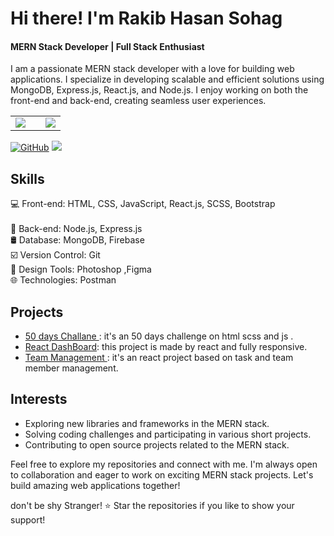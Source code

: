 # Hi there! I'm Rakib Hasan Sohag
#### MERN Stack Developer | Full Stack Enthusiast

<!--  a brief introduction about yourself -->
I am a passionate MERN stack developer with a love for building web applications. I specialize in developing scalable and efficient solutions using MongoDB, Express.js, React.js, and Node.js. I enjoy working on both the front-end and back-end, creating seamless user experiences.

<div align="center">
<table>
  <tr>
    <td width="60%" valign="top">
      <a href="https://github.com/anuraghazra/github-readme-stats">
        <img align="center" src="https://github-readme-stats.vercel.app/api?username=devoloper-rakib&theme=github_dark&show_icons=true&hide_border=true" />
      </a>
    </td>
    <td width="40%" height="100%" valign="top">
      <a href="https://github.com/anuraghazra/github-readme-stats">
        <img align="center" src="https://github-readme-stats.vercel.app/api/top-langs/?username=devoloper-rakib&layout=compact&hide_border=true" />
      </a>
    </td>
  </tr>
</table>
</div>





<!-- Add badges representing your skills, social media profiles, or any other relevant information -->
[![GitHub](https://img.shields.io/badge/-GitHub-181717?style=flat&logo=github&logoColor=white)](https://github.com/devoloper-rakib)
[![](https://visitcount.itsvg.in/api?id=devoloper-rakib&label=Profile%20Views&color=12&icon=4&pretty=true)](https://visitcount.itsvg.in)

<!--  key skills and technologies -->
## Skills
💻 Front-end: HTML, CSS, JavaScript, React.js, SCSS, Bootstrap <br/>  
🔧 Back-end: Node.js, Express.js  <br/>
🛢 Database: MongoDB, Firebase  <br/> 
☑️ Version Control: Git  <br/>
🎨 Design Tools: Photoshop ,Figma <br/>
🌐 Technologies: Postman <br/>

<!--  MERN stack projects or highlight your notable projects -->
## Projects
- [50 days Challane ](https://github.com/devoloper-rakib/50-day-challange--html-Scss-js-): it's an 50 days challenge on html scss and js .
- [React DashBoard](https://github.com/devoloper-rakib/React-Dashboard): this project is made by react and fully responsive.
- [Team Management ](https://github.com/devoloper-rakib/React-Projects/tree/main/team-manage): it's an react project based on task and team member management.


<!-- interests, hobbies, or other fun facts -->
## Interests
- Exploring new libraries and frameworks in the MERN stack.
- Solving coding challenges and participating in various short projects.
- Contributing to open source projects related to the MERN stack.

<!--   call to action or any other concluding statement -->
Feel free to explore my repositories and connect with me. I'm always open to collaboration and eager to work on exciting MERN stack projects. Let's build amazing web applications together!

<!--  footer or any other closing statement -->
 don't be shy Stranger! ⭐️ Star the repositories if you like to show your support!
